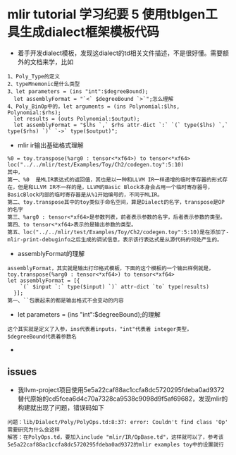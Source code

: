 # mlir tutorial 学习纪要 5 使用tblgen工具生成dialect框架模板代码
- 着手开发dialect模板，发现这dialect的td相关文件描述，不是很好懂。需要额外的文档来学，比如
```
1、Poly_Type的定义
2、typeMnemonic是什么类型
3、let parameters = (ins "int":$degreeBound);
  let assemblyFormat = "`<` $degreeBound `>`";怎么理解
4、Poly_BinOp中的，let arguments = (ins Polynomial:$lhs, Polynomial:$rhs);
  let results = (outs Polynomial:$output);
  let assemblyFormat = "$lhs `,` $rhs attr-dict `:` `(` type($lhs) `,` type($rhs) `)` `->` type($output)"; 
```
- mlir ir输出基础格式理解
```
%0 = toy.transpose(%arg0 : tensor<*xf64>) to tensor<*xf64> loc("../../mlir/test/Examples/Toy/Ch2/codegen.toy":5:10)
其中，
第一、%0  是MLIR表达式的返回值，其也是以一种和LLVM IR一样递增的临时寄存器的形式存在，但是和LLVM IR不一样的是，LLVM的Basic Block本身会占用一个临时寄存器号，BasicBlock内部的临时寄存器是从%1开始编号的，不同于MLIR。
第二、toy.transpose其中的toy类似于命名空间，算是Dialect的名字，transpose是OP的名字
第三、%arg0 : tensor<*xf64>是参数列表，前者表示参数的名字，后者表示参数的类型。
第四、to tensor<*xf64>表示的是输出参数的类型。
第五、loc("../../mlir/test/Examples/Toy/Ch2/codegen.toy":5:10)是在添加了-mlir-print-debuginfo之后生成的调试信息，表示该行表达式是从源代码的何处产生的。
```
- assemblyFormat的理解
```
assemblyFormat，其实就是输出打印格式模板，下面的这个模板的一个输出样例就是，toy.transpose(%arg0 : tensor<*xf64>) to tensor<*xf64> 
let assemblyFormat = [{
    `(` $input `:` type($input) `)` attr-dict `to` type(results)
  }];
第一、``包裹起来的都是输出格式不会变动的内容
```
- let parameters = (ins "int":$degreeBound);的理解
```
这个其实就是定义了入参，ins代表着inputs，"int"代表着 integer类型，$degreeBound代表着参数名
```
- 
## issues
- 我llvm-project项目使用5e5a22caf88ac1ccfa8dc5720295fdeba0ad9372替代原始的cd5fcea6d4c70a7328ca9538c9098d9f5af69682，发现mlir的构建就出现了问题，错误码如下
```
问题：lib/Dialect/Poly/PolyOps.td:8:37: error: Couldn't find class 'Op' 需要研究为什么会这样
解答：在PolyOps.td，要加入include "mlir/IR/OpBase.td"，这样就可以了，参考该5e5a22caf88ac1ccfa8dc5720295fdeba0ad9372的mlir examples toy中的设置就行
```
